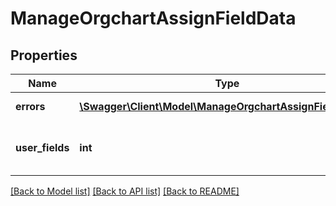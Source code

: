 # ManageOrgchartAssignFieldData

## Properties
Name | Type | Description | Notes
------------ | ------------- | ------------- | -------------
**errors** | [**\Swagger\Client\Model\ManageOrgchartAssignFieldErrors[]**](ManageOrgchartAssignFieldErrors.md) | Errors during process | 
**user_fields** | **int** | List with all user fields for provided branch/group | 

[[Back to Model list]](../README.md#documentation-for-models) [[Back to API list]](../README.md#documentation-for-api-endpoints) [[Back to README]](../README.md)


